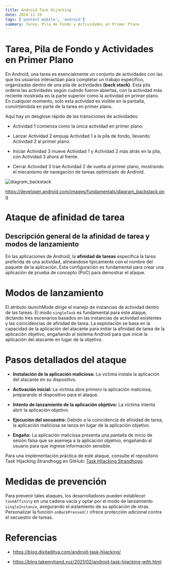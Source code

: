 ```yaml
---
title: Android Task Hijacking
date: 2024-11-19
tags: ['pentest mobile', 'android']
summary: Tarea, Pila de Fondo y Actividades en Primer Plano
---
```


# Tarea, Pila de Fondo y Actividades en Primer Plano

En Android, una tarea es esencialmente un conjunto de actividades con las que los usuarios interactúan para completar un trabajo específico, organizadas dentro de una pila de actividades **(back stack)**. Esta pila ordena las actividades según cuándo fueron abiertas, con la actividad más reciente mostrada en la parte superior como la actividad en primer plano. En cualquier momento, solo esta actividad es visible en la pantalla, convirtiéndola en parte de la tarea en primer plano.

Aquí hay un desglose rápido de las transiciones de actividades:

- Actividad 1 comienza como la única actividad en primer plano.

- Lanzar Actividad 2 empuja Actividad 1 a la pila de fondo, llevando Actividad 2 al primer plano.

- Iniciar Actividad 3 mueve Actividad 1 y Actividad 2 más atrás en la pila, con Actividad 3 ahora al frente.

- Cerrar Actividad 3 trae Actividad 2 de vuelta al primer plano, mostrando el mecanismo de navegación de tareas optimizado de Android.

![diagram_backstack](https://developer.android.com/images/fundamentals/diagram_backstack.png)

https://developer.android.com/images/fundamentals/diagram_backstack.png

# Ataque de afinidad de tarea

## Descripción general de la afinidad de tarea y modos de lanzamiento

En las aplicaciones de Android, la **afinidad de tareas** especifica la tarea preferida de una actividad, alineándose típicamente con el nombre del paquete de la aplicación. Esta configuración es fundamental para crear una aplicación de prueba de concepto (PoC) para demostrar el ataque.

# Modos de lanzamiento

El atributo launchMode dirige el manejo de instancias de actividad dentro de las tareas. El modo `singleTask` es fundamental para este ataque, dictando tres escenarios basados en las instancias de actividad existentes y las coincidencias de afinidad de tarea. La explotación se basa en la capacidad de la aplicación del atacante para imitar la afinidad de tarea de la aplicación objetivo, engañando al sistema Android para que inicie la aplicación del atacante en lugar de la objetivo.

# Pasos detallados del ataque

- **Instalación de la aplicación maliciosa:** La víctima instala la aplicación del atacante en su dispositivo.

- **Activación inicial:** La víctima abre primero la aplicación maliciosa, preparando el dispositivo para el ataque.

- **Intento de lanzamiento de la aplicación objetivo:** La víctima intenta abrir la aplicación objetivo.

- **Ejecución del secuestro:** Debido a la coincidencia de afinidad de tarea, la aplicación maliciosa se lanza en lugar de la aplicación objetivo.

- **Engaño:** La aplicación maliciosa presenta una pantalla de inicio de sesión falsa que se asemeja a la aplicación objetivo, engañando al usuario para que ingrese información sensible.

Para una implementación práctica de este ataque, consulte el repositorio Task Hijacking Strandhogg en GitHub: [Task Hijacking Strandhogg](https://github.com/az0mb13/Task_Hijacking_Strandhogg).

# Medidas de prevención

Para prevenir tales ataques, los desarrolladores pueden establecer `taskAffinity` en una cadena vacía y optar por el modo de lanzamiento `singleInstance`, asegurando el aislamiento de su aplicación de otras. Personalizar la función `onBackPressed()` ofrece protección adicional contra el secuestro de tareas.

# Referencias

- https://blog.dixitaditya.com/android-task-hijacking/

- https://blog.takemyhand.xyz/2021/02/android-task-hijacking-with.html